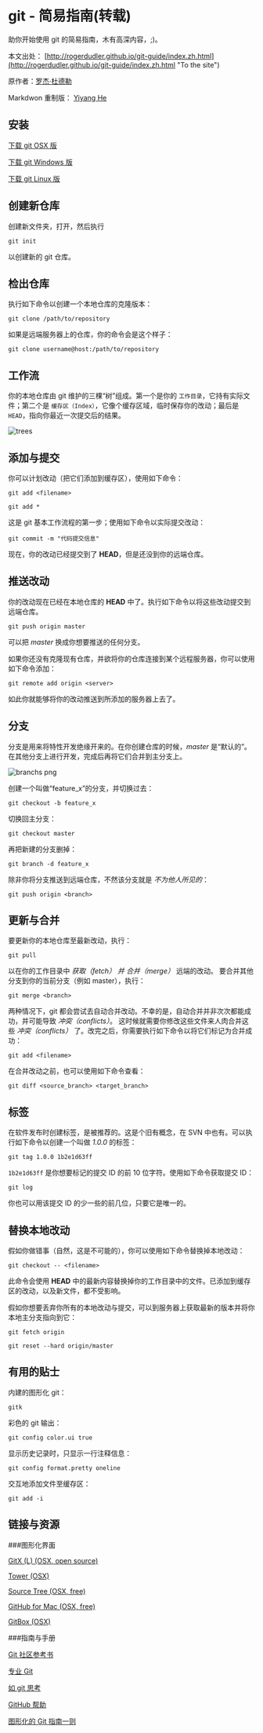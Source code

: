 git - 简易指南(转载)
=============
助你开始使用 git 的简易指南，木有高深内容，;)。

本文出处： [http://rogerdudler.github.io/git-guide/index.zh.html](http://rogerdudler.github.io/git-guide/index.zh.html "To the site")

原作者：[罗杰·杜德勒](http://www.twitter.com/rogerdudler "Twitter")

Markdwon 重制版： [Yiyang He](http://heyiyang.github.io "github")

安装
---

[下载 git OSX 版](http://code.google.com/p/git-osx-installer/downloads/list?can=3)

[下载 git Windows 版](http://code.google.com/p/git-osx-installer/downloads/list?can=3)

[下载 git Linux 版](http://code.google.com/p/git-osx-installer/downloads/list?can=3)

创建新仓库
---------

创建新文件夹，打开，然后执行

`git init`

以创建新的 git 仓库。

检出仓库
-------

执行如下命令以创建一个本地仓库的克隆版本：

`git clone /path/to/repository` 

如果是远端服务器上的仓库，你的命令会是这个样子：

`git clone username@host:/path/to/repository`


工作流
-----

你的本地仓库由 git 维护的三棵“树”组成。第一个是你的 `工作目录`，它持有实际文件；第二个是 `缓存区（Index）`，它像个缓存区域，临时保存你的改动；最后是 `HEAD`，指向你最近一次提交后的结果。

![trees](images/trees.png "Trees")

添加与提交
--------

你可以计划改动（把它们添加到缓存区），使用如下命令：

`git add <filename>`

`git add *`

这是 git 基本工作流程的第一步；使用如下命令以实际提交改动：

`git commit -m "代码提交信息"`

现在，你的改动已经提交到了 **HEAD**，但是还没到你的远端仓库。

推送改动
-------

你的改动现在已经在本地仓库的 **HEAD** 中了。执行如下命令以将这些改动提交到远端仓库。

`git push origin master`

可以把 *master* 换成你想要推送的任何分支。

如果你还没有克隆现有仓库，并欲将你的仓库连接到某个远程服务器，你可以使用如下命令添加：

`git remote add origin <server>`

如此你就能够将你的改动推送到所添加的服务器上去了。

分支
---
分支是用来将特性开发绝缘开来的。在你创建仓库的时候，*master* 是“默认的”。在其他分支上进行开发，完成后再将它们合并到主分支上。

![branchs png](images/branches.png "Branchs")

创建一个叫做“feature_x”的分支，并切换过去：

`git checkout -b feature_x`

切换回主分支：

`git checkout master`

再把新建的分支删掉：

`git branch -d feature_x`

除非你将分支推送到远端仓库，不然该分支就是 *不为他人所见的*：

`git push origin <branch>`

更新与合并
--------

要更新你的本地仓库至最新改动，执行：

`git pull`

以在你的工作目录中 *获取（fetch） 并 合并（merge）* 远端的改动。
 要合并其他分支到你的当前分支（例如 master），执行：

`git merge <branch>`

两种情况下，git 都会尝试去自动合并改动。不幸的是，自动合并并非次次都能成功，并可能导致 *冲突（conflicts）*。 这时候就需要你修改这些文件来人肉合并这些 *冲突（conflicts）* 了。改完之后，你需要执行如下命令以将它们标记为合并成功：

`git add <filename>`

在合并改动之前，也可以使用如下命令查看：

`git diff <source_branch> <target_branch>`

标签
---

在软件发布时创建标签，是被推荐的。这是个旧有概念，在 SVN 中也有。可以执行如下命令以创建一个叫做 *1.0.0* 的标签：

`git tag 1.0.0 1b2e1d63ff`

`1b2e1d63ff` 是你想要标记的提交 ID 的前 10 位字符。使用如下命令获取提交 ID：

`git log`

你也可以用该提交 ID 的少一些的前几位，只要它是唯一的。 

替换本地改动
-----------

假如你做错事（自然，这是不可能的），你可以使用如下命令替换掉本地改动：

`git checkout -- <filename>`

此命令会使用 **HEAD** 中的最新内容替换掉你的工作目录中的文件。已添加到缓存区的改动，以及新文件，都不受影响。 

假如你想要丢弃你所有的本地改动与提交，可以到服务器上获取最新的版本并将你本地主分支指向到它：

`git fetch origin`

`git reset --hard origin/master`

有用的贴士
---------

内建的图形化 git：

`gitk`

彩色的 git 输出：

`git config color.ui true`

显示历史记录时，只显示一行注释信息：

`git config format.pretty oneline`

交互地添加文件至缓存区：

`git add -i` 

链接与资源
---------

###图形化界面

[GitX (L) (OSX, open source)](http://gitx.laullon.com/ "")

[Tower (OSX)]()

[Source Tree (OSX, free)]()

[GitHub for Mac (OSX, free)]()

[GitBox (OSX)]()

###指南与手册

[Git 社区参考书](http://book.git-scm.com/)

[专业 Git](http://progit.org/book/)

[如 git 思考](http://think-like-a-git.net/)

[GitHub 帮助](https://help.github.com/)

[图形化的 Git 指南一则](http://marklodato.github.io/visual-git-guide/index-en.html)


